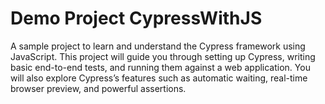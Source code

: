 # Demo Project CypressWithJS


A sample project to learn and understand the Cypress framework using JavaScript. This project will guide you through setting up Cypress, writing basic end-to-end tests, and running them against a web application. You will also explore Cypress’s features such as automatic waiting, real-time browser preview, and powerful assertions.
 
